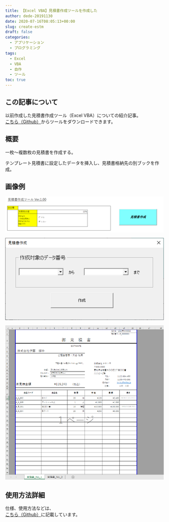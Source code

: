 ```yaml
---
title: 【Excel VBA】見積書作成ツールを作成した
author: dede-20191130
date: 2020-07-16T08:05:13+00:00
slug: create-estm
draft: false
categories:
  - アプリケーション
  - プログラミング
tags:
  - Excel
  - VBA
  - 自作
  - ツール
toc: true
---
```



## この記事について

以前作成した見積書作成ツール（Excel VBA）についての紹介記事。  
[こちら（Github）][1]からツールをダウンロードできます。  
  
## 概要

一枚～複数枚の見積書を作成する。

テンプレート見積書に設定したデータを挿入し、見積書格納先の別ブックを作成。  

## 画像例


![設定欄][2]

![作成画面][3]

![見積書][4]





## 使用方法詳細

仕様、使用方法などは、  
[こちら（Github）][1]に記載しています。

 [1]: https://github.com/dede-20191130/My_VBA_Tools/tree/master/T0001_%E8%A6%8B%E7%A9%8D%E6%9B%B8%E4%BD%9C%E6%88%90%E3%83%84%E3%83%BC%E3%83%AB
 [2]: https://github.com/dede-20191130/My_VBA_Tools/raw/master/_ImageForMarkdown/T0001/image_5.png
 [3]: https://github.com/dede-20191130/My_VBA_Tools/raw/master/_ImageForMarkdown/T0001/image_6.png
 [4]: https://github.com/dede-20191130/My_VBA_Tools/raw/master/_ImageForMarkdown/T0001/image_7.png